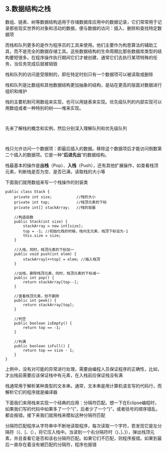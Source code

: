 ## 3.数据结构之栈

数组、链表、树等数据结构适用于存储数据库应用中的数据记录，它们常常用于记录那些现实世界的对象和活动的数据，便与数据的访问：插入、删除和查找特定数据项

而栈和队列更多的是作为程序员的工具来使用。他们主要作为构思算法的辅助工具，而不是完全的数据存储工具。这些数据结构的生命周期比那些数据库类型的结构要短很多。在程序操作执行期间它们才被创建，通常它们去执行某项特殊的任务，当任务完成后就被销毁

栈和队列的访问是受限制的，即在特定时刻只有一个数据项可以被读取或删除

栈和队列是比数组和其他数据结构更加抽象的结构，是站在更高的层面对数据进行组织和维护

栈的主要机制可用数组来实现，也可以用链表来实现。优先级队列的内部实现可以用数组或者一种特别的树——堆来实现。

 

先来了解栈的概念和实例，然后分别深入理解队列和优先级队列

 

栈只允许访问一个数据项：即最后插入的数据。移除这个数据项后才能访问倒数第二个插入的数据项。它是一种“**后进先出**”的数据结构。

栈最基本的操作是**出栈**（Pop）、**入栈**（Push），还有其他扩展操作，如查看栈顶元素，判断栈是否为空、是否已满，读取栈的大小等

下面我们就用数组来写一个栈操作的封装类

    public class Stack {
        private int size;           //栈的大小
        private int top;            //栈顶元素的下标
        private int[] stackArray;   //栈的容器
    
        //构造函数
        public Stack(int size) {
            stackArray = new int[size];
            top = -1; //初始化栈的时候，栈内无元素，栈顶下标设为-1
            this.size = size;
        }
    
        //入栈，同时，栈顶元素的下标加一
        public void push(int elem) {
            stackArray[++top] = elem; //插入栈顶
        }
    
        //出栈，删除栈顶元素，同时，栈顶元素的下标减一
        public int pop() {
            return stackArray[top--];
        }
    
        //查看栈顶元素，但不删除
        public int peek() {
            return stackArray[top];
        }
    
        //判空
        public boolean isEmpty() {
            return top == -1;
        }
    
        //判满
        public boolean isFull() {
            return top == size - 1;
        }
    }
    
上例中，没有对可能的异常进行处理，需要由编程人员保证程序的正确性，比如，才出栈前需要应该保证栈中有元素，在入栈前应保证栈没有满

栈通常用于解析某种类型的文本串。通常，文本串是用计算机语言写的代码行，而解析它们的程序就是编译器

下面我们来用栈来实现一个经典的应用：分隔符匹配。想一下在Eclipse编程时，如果我们写的代码中如果多了一个“{”，后者少了一个“}”，或者括号的顺序错乱，都会报错。接下来我们就用栈来模拟这种分隔符匹配

分隔符匹配程序从字符串中不断地读取程序，每次读取一个字符，若发现它是左分隔符（{、[、(），将它压入栈中。当读到一个右分隔符时（)、]、}），弹出栈顶元素，并且查看它是否和该右分隔符匹配。如果它们不匹配，则程序报错。如果到最后一直存在着没有被匹配的分隔符，程序也报错